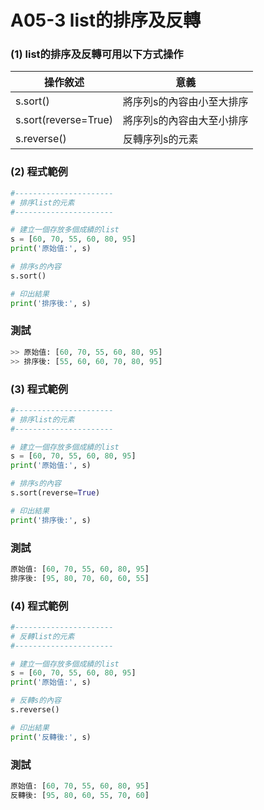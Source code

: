 # A05-3 list的排序及反轉


### (1) list的排序及反轉可用以下方式操作

| 操作敘述 | 意義 |
|---------|------|
| s.sort() | 將序列s的內容由小至大排序 |
| s.sort(reverse=True) | 將序列s的內容由大至小排序 |
| s.reverse() | 反轉序列s的元素 |


### (2) 程式範例
``` python
#----------------------
# 排序list的元素
#----------------------

# 建立一個存放多個成績的list
s = [60, 70, 55, 60, 80, 95]
print('原始值:', s)

# 排序s的內容
s.sort()

# 印出結果
print('排序後:', s)
```

### 測試
``` python
>> 原始值: [60, 70, 55, 60, 80, 95]
>> 排序後: [55, 60, 60, 70, 80, 95]
```


### (3) 程式範例
``` python
#----------------------
# 排序list的元素
#----------------------

# 建立一個存放多個成績的list
s = [60, 70, 55, 60, 80, 95]
print('原始值:', s)

# 排序s的內容
s.sort(reverse=True)

# 印出結果
print('排序後:', s)
```

### 測試
``` python
原始值: [60, 70, 55, 60, 80, 95]
排序後: [95, 80, 70, 60, 60, 55]
```

### (4) 程式範例
``` python
#----------------------
# 反轉list的元素
#----------------------

# 建立一個存放多個成績的list
s = [60, 70, 55, 60, 80, 95]
print('原始值:', s)

# 反轉s的內容
s.reverse()

# 印出結果
print('反轉後:', s)
```

### 測試
``` python
原始值: [60, 70, 55, 60, 80, 95]
反轉後: [95, 80, 60, 55, 70, 60]
```
